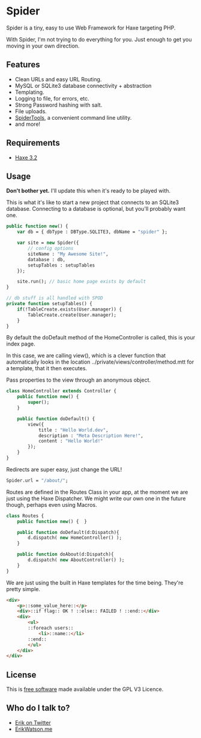 Spider
======

Spider is a tiny, easy to use Web Framework for Haxe targeting PHP.

With Spider, I'm not trying to do everything for you. Just enough to get you moving in your own direction.


## Features

* Clean URLs and easy URL Routing.
* MySQL or SQLite3 database connectivity + abstraction
* Templating.
* Logging to file, for errors, etc.
* Strong Password hashing with salt.
* File uploads.
* [SpiderTools](https://github.com/championchap/SpiderTools), a convenient command line utility.
* and more!


## Requirements

* [Haxe 3.2](http://haxe.org)


## Usage

__Don't bother yet.__ I'll update this when it's ready to be played with.

This is what it's like to start a new project that connects to an SQLite3 database. Connecting to a database is optional, but you'll probably want one.

```haxe
public function new() {
	var db = { dbType : DBType.SQLITE3, dbName = "spider" };

	var site = new Spider({
		// config options
		siteName : "My Awesome Site!",
		database : db,
		setupTables : setupTables
	});

	site.run(); // basic home page exists by default
}

// db stuff is all handled with SPOD
private function setupTables() {
	if(!TableCreate.exists(User.manager)) {
		TableCreate.create(User.manager);
	}
}
```

By default the doDefault method of the HomeController is called, this is your index page.

In this case, we are calling view(), which is a clever function that automatically looks in the location ../private/views/controller/method.mtt for a template, that it then executes.

Pass properties to the view through an anonymous object.

```haxe
class HomeController extends Controller {
	public function new() {
		super();
	}

	public function doDefault() {
		view({
			title : "Hello World.dev",
			description : "Meta Description Here!",
			content : "Hello World!"
		});
	}
}
```

Redirects are super easy, just change the URL!

```haxe
Spider.url = "/about/";
```

Routes are defined in the Routes Class in your app, at the moment we are just using the Haxe Dispatcher. We might write our own one in the future though, perhaps even using Macros.

```haxe
class Routes {
	public function new() {  }

	public function doDefault(d:Dispatch){
		d.dispatch( new HomeController() );
	}

	public function doAbout(d:Dispatch){
		d.dispatch( new AboutController() );
	}
}
```

We are just using the built in Haxe templates for the time being. They're pretty simple. 

```html
<div>
	<p>::some_value_here::</p>
	<div>::if flag:: OK ! ::else:: FAILED ! ::end::</div>
	<div>
		<ul>
		::foreach users::
		    <li>::name::</li>
		::end::
		</ul>
	</div>
</div>
```

## License

This is [free software](https://www.gnu.org/philosophy/free-sw.html) made available under the GPL V3 Licence.


## Who do I talk to?

* [Erik on Twitter](https://twitter.com/championchap)
* [ErikWatson.me](http://erikwatson.me)
